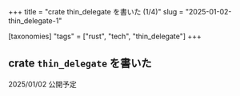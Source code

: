 +++
title = "crate thin_delegate を書いた (1/4)"
slug = "2025-01-02-thin_delegate-1"

[taxonomies]
"tags" = ["rust", "tech", "thin_delegate"]
+++

## crate `thin_delegate` を書いた

2025/01/02 公開予定
